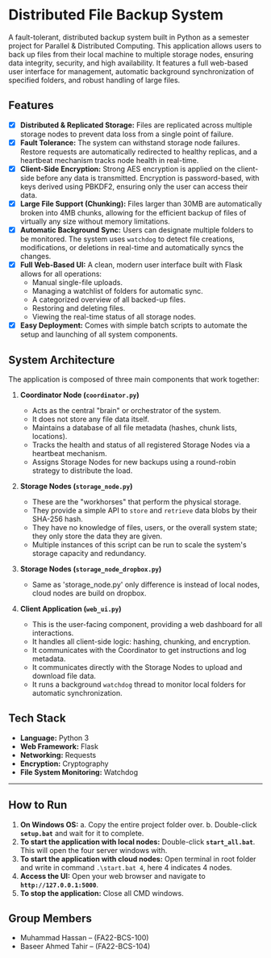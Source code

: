# Distributed File Backup System

A fault-tolerant, distributed backup system built in Python as a semester project for Parallel & Distributed Computing. This application allows users to back up files from their local machine to multiple storage nodes, ensuring data integrity, security, and high availability. It features a full web-based user interface for management, automatic background synchronization of specified folders, and robust handling of large files.

## Features

-   [x] **Distributed & Replicated Storage:** Files are replicated across multiple storage nodes to prevent data loss from a single point of failure.
-   [x] **Fault Tolerance:** The system can withstand storage node failures. Restore requests are automatically redirected to healthy replicas, and a heartbeat mechanism tracks node health in real-time.
-   [x] **Client-Side Encryption:** Strong AES encryption is applied on the client-side before any data is transmitted. Encryption is password-based, with keys derived using PBKDF2, ensuring only the user can access their data.
-   [x] **Large File Support (Chunking):** Files larger than 30MB are automatically broken into 4MB chunks, allowing for the efficient backup of files of virtually any size without memory limitations.
-   [x] **Automatic Background Sync:** Users can designate multiple folders to be monitored. The system uses `watchdog` to detect file creations, modifications, or deletions in real-time and automatically syncs the changes.
-   [x] **Full Web-Based UI:** A clean, modern user interface built with Flask allows for all operations:
    -   Manual single-file uploads.
    -   Managing a watchlist of folders for automatic sync.
    -   A categorized overview of all backed-up files.
    -   Restoring and deleting files.
    -   Viewing the real-time status of all storage nodes.
-   [x] **Easy Deployment:** Comes with simple batch scripts to automate the setup and launching of all system components.

## System Architecture

The application is composed of three main components that work together:

1.  **Coordinator Node (`coordinator.py`)**
    -   Acts as the central "brain" or orchestrator of the system.
    -   It does not store any file data itself.
    -   Maintains a database of all file metadata (hashes, chunk lists, locations).
    -   Tracks the health and status of all registered Storage Nodes via a heartbeat mechanism.
    -   Assigns Storage Nodes for new backups using a round-robin strategy to distribute the load.

2.  **Storage Nodes (`storage_node.py`)**
    -   These are the "workhorses" that perform the physical storage.
    -   They provide a simple API to `store` and `retrieve` data blobs by their SHA-256 hash.
    -   They have no knowledge of files, users, or the overall system state; they only store the data they are given.
    -   Multiple instances of this script can be run to scale the system's storage capacity and redundancy.

3.  **Storage Nodes (`storage_node_dropbox.py`)**
    -   Same as 'storage_node.py' only difference is instead of local nodes, cloud nodes are build on dropbox.

4.  **Client Application (`web_ui.py`)**
    -   This is the user-facing component, providing a web dashboard for all interactions.
    -   It handles all client-side logic: hashing, chunking, and encryption.
    -   It communicates with the Coordinator to get instructions and log metadata.
    * It communicates directly with the Storage Nodes to upload and download file data.
    * It runs a background `watchdog` thread to monitor local folders for automatic synchronization.

## Tech Stack

-   **Language:** Python 3
-   **Web Framework:** Flask
-   **Networking:** Requests
-   **Encryption:** Cryptography
-   **File System Monitoring:** Watchdog

---
## How to Run

1.  **On Windows OS:**
    a. Copy the entire project folder over.
    b. Double-click **`setup.bat`** and wait for it to complete.
2.  **To start the application with local nodes:** Double-click **`start_all.bat`**. This will open the four server windows with. 
3.  **To start the application with cloud nodes:** Open terminal in root folder and write in command `.\start.bat 4`, here 4 indicates 4 nodes. 
4.  **Access the UI:** Open your web browser and navigate to **`http://127.0.0.1:5000`**.
5.  **To stop the application:** Close all CMD windows.

## Group Members

-   Muhammad Hassan – (FA22-BCS-100) 
-   Baseer Ahmed Tahir – (FA22-BCS-104)
